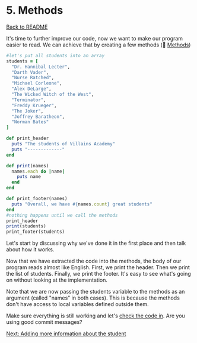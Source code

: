 # 5. Methods

[Back to README](README.md)

It's time to further improve our code, now we want to make our program easier to read. We can achieve that by creating a few methods (:pill: [Methods](https://github.com/makersacademy/pre_course/blob/master/pills/methods.md))

````ruby
#let's put all students into an array
students = [
  "Dr. Hannibal Lecter",
  "Darth Vader",
  "Nurse Ratched",
  "Michael Corleone",
  "Alex DeLarge",
  "The Wicked Witch of the West",
  "Terminator",
  "Freddy Krueger",
  "The Joker",
  "Joffrey Baratheon",
  "Norman Bates"
]

def print_header
  puts "The students of Villains Academy"
  puts "-------------"
end

def print(names)
  names.each do |name|
    puts name
  end
end

def print_footer(names)
  puts "Overall, we have #{names.count} great students"
end
#nothing happens until we call the methods
print_header
print(students)
print_footer(students)
````

Let's start by discussing why we've done it in the first place and then talk about how it works.

Now that we have extracted the code into the methods, the body of our program reads almost like English. First, we print the header. Then we print the list of students. Finally, we print the footer. It's easy to see what's going on without looking at the implementation.

Note that we are now passing the students variable to the methods as an argument (called "names" in both cases). This is because the methods don't have access to local variables defined outside them.

Make sure everything is still working and let's [check the code in](http://gitref.org/basic/#commit). Are you using good commit messages?

[Next: Adding more information about the student](06_adding_more_info.md)
